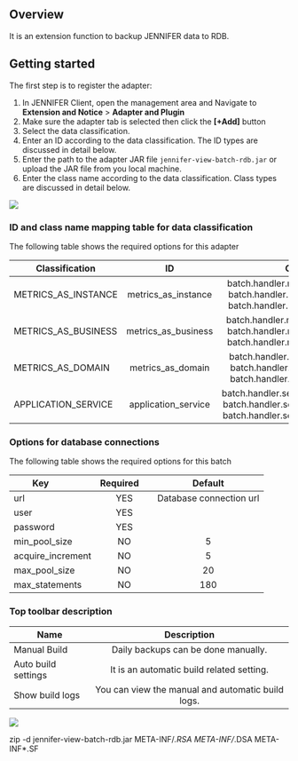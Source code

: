 ## Overview
It is an extension function to backup JENNIFER data to RDB.

## Getting started

The first step is to register the adapter: 
1. In JENNIFER Client, open the management area and Navigate to  **Extension and Notice** > **Adapter and Plugin**
2. Make sure the adapter tab is selected then click the **[+Add]** button
3. Select the data classification.
4. Enter an ID according to the data classification. The ID types are discussed in detail below.
5. Enter the path to the adapter JAR file ``jennifer-view-batch-rdb.jar`` or upload the JAR file from you local machine.
6. Enter the class name according to the data classification. Class types are discussed in detail below.
 

<img src="https://raw.githubusercontent.com/jennifersoft/jennifer-extension-manuals/master/res/img/view_server_batch/1.png">

### ID and class name mapping table for data classification ##

The following table shows the required options for this adapter

| Classification | ID | Class names |
| ------------- |:-------------:|:-------------:|
| METRICS_AS_INSTANCE | metrics_as_instance | batch.handler.metrics.InstanceFor**Oracle**<br>batch.handler.metrics.InstanceFor**Mssql**<br>batch.handler.metrics.InstanceFor**Mysql**<br> |
| METRICS_AS_BUSINESS | metrics_as_business | batch.handler.metrics.BusinessFor**Oracle**<br>batch.handler.metrics.BusinessFor**Mssql**<br>batch.handler.metrics.BusinessFor**Mysql**<br> |
| METRICS_AS_DOMAIN | metrics_as_domain | batch.handler.metrics.DomainFor**Oracle**<br>batch.handler.metrics.DomainFor**Mssql**<br>batch.handler.metrics.DomainFor**Mysql**<br> |
| APPLICATION_SERVICE | application_service | batch.handler.service.ApplicationFor**Oracle**<br>batch.handler.service.ApplicationFor**Mssql**<br>batch.handler.service.ApplicationFor**Mysql**<br> |

### Options for database connections ##

The following table shows the required options for this batch

| Key           | Required      | Default |
| ------------- |:-------------:|:-------------:|
| url | YES | Database connection url |
| user | YES | |
| password | YES | |
| min_pool_size | NO | 5 |
| acquire_increment | NO | 5 |
| max_pool_size | NO | 20 |
| max_statements | NO | 180 |

### Top toolbar description ##

| Name | Description |
| ------------- |:-------------:|
| Manual Build | Daily backups can be done manually. |
| Auto build settings | It is an automatic build related setting. |
| Show build logs | You can view the manual and automatic build logs. |

<img src="https://github.com/jennifersoft/jennifer-extension-manuals/blob/master/res/img/view_server_batch/2.png">


zip -d jennifer-view-batch-rdb.jar META-INF/*.RSA META-INF/*.DSA META-INF*.SF
